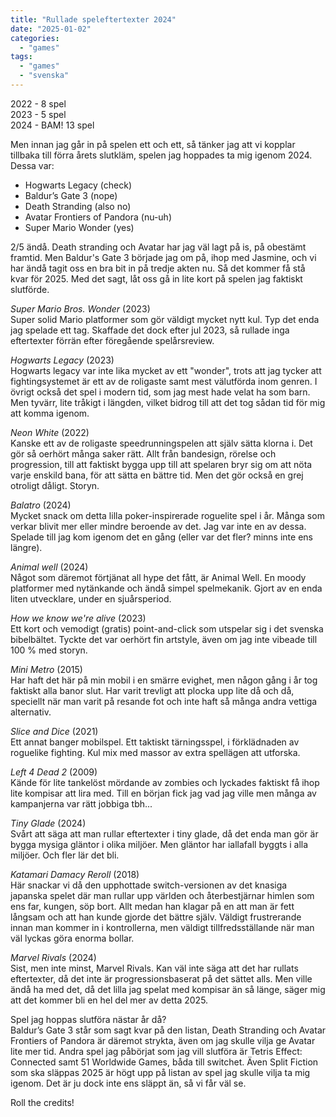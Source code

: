 ```yaml
---
title: "Rullade speleftertexter 2024"
date: "2025-01-02"
categories: 
  - "games"
tags: 
  - "games"
  - "svenska"
---
```


2022 - 8 spel  
2023 - 5 spel  
2024 - BAM! 13 spel  

Men innan jag går in på spelen ett och ett, så tänker jag att vi kopplar tillbaka till förra årets slutkläm, spelen jag hoppades ta mig igenom 2024. Dessa var:
- Hogwarts Legacy (check) 
- Baldur’s Gate 3 (nope)
- Death Stranding (also no) 
- Avatar Frontiers of Pandora (nu-uh)
- Super Mario Wonder (yes) 

2/5 ändå. 
Death stranding och Avatar har jag väl lagt på is, på obestämt framtid. Men Baldur's Gate 3 började jag om på, ihop med Jasmine, och vi har ändå tagit oss en bra bit in på tredje akten nu. Så det kommer få stå kvar för 2025.
Med det sagt, låt oss gå in lite kort på spelen jag faktiskt slutförde. 

_Super Mario Bros. Wonder_ (2023)  
Super solid Mario platformer som gör väldigt mycket nytt kul. Typ det enda jag spelade ett tag. Skaffade det dock efter jul 2023, så rullade inga eftertexter förrän efter föregående spelårsreview. 

_Hogwarts Legacy_ (2023)  
Hogwarts legacy var inte lika mycket av ett "wonder", trots att jag tycker att fightingsystemet är ett av de roligaste samt mest välutförda inom genren. I övrigt också det spel i modern tid, som jag mest hade velat ha som barn. Men tyvärr, lite tråkigt i längden, vilket bidrog till att det tog sådan tid för mig att komma igenom. 

_Neon White_ (2022)  
Kanske ett av de roligaste speedrunningspelen att själv sätta klorna i. Det gör så oerhört många saker rätt. Allt från bandesign, rörelse och progression, till att faktiskt bygga upp till att spelaren bryr sig om att nöta varje enskild bana, för att sätta en bättre tid. Men det gör också en grej otroligt dåligt. Storyn. 

_Balatro_ (2024)  
Mycket snack om detta lilla poker-inspirerade roguelite spel i år. Många som verkar blivit mer eller mindre beroende av det. Jag var inte en av dessa. Spelade till jag kom igenom det en gång (eller var det fler? minns inte ens längre).

_Animal well_ (2024)  
Något som däremot förtjänat all hype det fått, är Animal Well. En moody platformer med nytänkande och ändå simpel spelmekanik. Gjort av en enda liten utvecklare, under en sjuårsperiod. 

_How we know we're alive_ (2023)  
Ett kort och vemodigt (gratis) point-and-click som utspelar sig i det svenska bibelbältet. Tyckte det var oerhört fin artstyle, även om jag inte vibeade till 100 % med storyn. 

_Mini Metro_ (2015)  
Har haft det här på min mobil i en smärre evighet, men någon gång i år tog faktiskt alla banor slut. Har varit trevligt att plocka upp lite då och då, speciellt när man varit på resande fot och inte haft så många andra vettiga alternativ. 

_Slice and Dice_ (2021)  
Ett annat banger mobilspel. Ett taktiskt tärningsspel, i förklädnaden av roguelike fighting. Kul mix med massor av extra spellägen att utforska. 

_Left 4 Dead 2_ (2009)  
Kände för lite tankelöst mördande av zombies och lyckades faktiskt få ihop lite kompisar att lira med. Till en början fick jag vad jag ville men många av kampanjerna var rätt jobbiga tbh... 

_Tiny Glade_ (2024)  
Svårt att säga att man rullar eftertexter i tiny glade, då det enda man gör är bygga mysiga gläntor i olika miljöer. Men gläntor har iallafall byggts i alla miljöer. Och fler lär det bli. 

_Katamari Damacy Reroll_ (2018)  
Här snackar vi då den upphottade switch-versionen av det knasiga japanska spelet där man rullar upp världen och återbestjärnar himlen som ens far, kungen, söp bort. Allt medan han klagar på en att man är fett långsam och att han kunde gjorde det bättre själv. Väldigt frustrerande innan man kommer in i kontrollerna, men väldigt tillfredsställande när man väl lyckas göra enorma bollar. 

_Marvel Rivals_ (2024)  
Sist, men inte minst, Marvel Rivals. Kan väl inte säga att det har rullats eftertexter, då det inte är progressionsbaserat på det sättet alls. Men ville ändå ha med det, då det lilla jag spelat med kompisar än så länge, säger mig att det kommer bli en hel del mer av detta 2025.

Spel jag hoppas slutföra nästar år då?  
Baldur’s Gate 3 står som sagt kvar på den listan, Death Stranding och Avatar Frontiers of Pandora är däremot strykta, även om jag skulle vilja ge Avatar lite mer tid.
Andra spel jag påbörjat som jag vill slutföra är Tetris Effect: Connected samt 51 Worldwide Games, båda till switchet. 
Även Split Fiction som ska släppas 2025 är högt upp på listan av spel jag skulle vilja ta mig igenom. Det är ju dock inte ens släppt än, så vi får väl se.

Roll the credits!